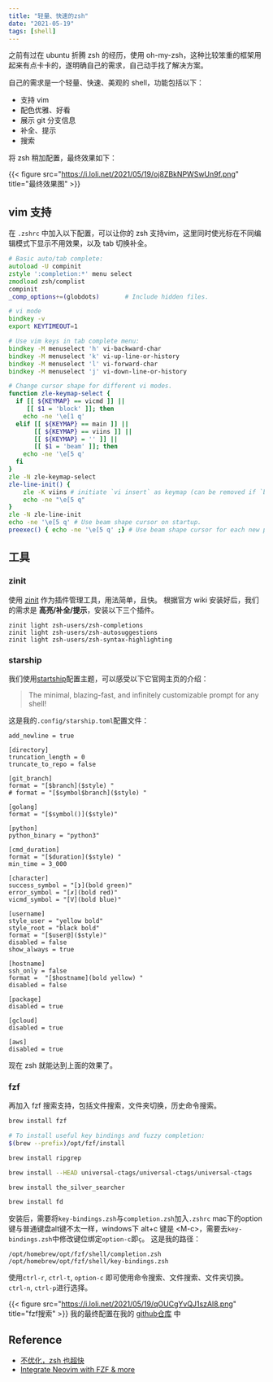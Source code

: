 ```yaml
---
title: "轻量、快速的zsh"
date: "2021-05-19"
tags: [shell]
---
```


之前有过在 ubuntu 折腾 zsh 的经历，使用 oh-my-zsh，这种比较笨重的框架用起来有点卡卡的，遂明确自己的需求，自己动手找了解决方案。

自己的需求是一个轻量、快速、美观的 shell，功能包括以下：
- 支持 vim
- 配色优雅、好看
- 展示 git 分支信息
- 补全、提示
- 搜索

将 zsh 稍加配置，最终效果如下：

{{< figure src="https://i.loli.net/2021/05/19/oj8ZBkNPWSwUn9f.png" title="最终效果图" >}}

## vim 支持
在 `.zshrc` 中加入以下配置，可以让你的 zsh 支持vim，这里同时使光标在不同编辑模式下显示不用效果，以及 tab 切换补全。
```zsh
# Basic auto/tab complete:
autoload -U compinit
zstyle ':completion:*' menu select
zmodload zsh/complist
compinit
_comp_options+=(globdots)		# Include hidden files.

# vi mode
bindkey -v
export KEYTIMEOUT=1

# Use vim keys in tab complete menu:
bindkey -M menuselect 'h' vi-backward-char
bindkey -M menuselect 'k' vi-up-line-or-history
bindkey -M menuselect 'l' vi-forward-char
bindkey -M menuselect 'j' vi-down-line-or-history

# Change cursor shape for different vi modes.
function zle-keymap-select {
  if [[ ${KEYMAP} == vicmd ]] ||
     [[ $1 = 'block' ]]; then
    echo -ne '\e[1 q'
  elif [[ ${KEYMAP} == main ]] ||
       [[ ${KEYMAP} == viins ]] ||
       [[ ${KEYMAP} = '' ]] ||
       [[ $1 = 'beam' ]]; then
    echo -ne '\e[5 q'
  fi
}
zle -N zle-keymap-select
zle-line-init() {
    zle -K viins # initiate `vi insert` as keymap (can be removed if `bindkey -V` has been set elsewhere)
    echo -ne "\e[5 q"
}
zle -N zle-line-init
echo -ne '\e[5 q' # Use beam shape cursor on startup.
preexec() { echo -ne '\e[5 q' ;} # Use beam shape cursor for each new prompt.
```

## 工具
### zinit
使用 [zinit](https://github.com/zdharma/zinit) 作为插件管理工具，用法简单，且快。
根据官方 wiki 安装好后，我们的需求是 **高亮/补全/提示**，安装以下三个插件。
```
zinit light zsh-users/zsh-completions
zinit light zsh-users/zsh-autosuggestions
zinit light zsh-users/zsh-syntax-highlighting
```

### starship
我们使用[startship](https://starship.rs/)配置主题，可以感受以下它官网主页的介绍：
> The minimal, blazing-fast, and infinitely customizable prompt for any shell!

这是我的`.config/starship.toml`配置文件：
```
add_newline = true

[directory]
truncation_length = 0
truncate_to_repo = false

[git_branch]
format = "[$branch]($style) "
# format = "[$symbol$branch]($style) "

[golang]
format = "[$symbol()]($style)"

[python]
python_binary = "python3"

[cmd_duration]
format = "[$duration]($style) "
min_time = 3_000

[character]
success_symbol = "[❯](bold green)"
error_symbol = "[✗](bold red)"
vicmd_symbol = "[V](bold blue)"

[username]
style_user = "yellow bold"
style_root = "black bold"
format = "[$user@]($style)"
disabled = false
show_always = true

[hostname]
ssh_only = false
format =  "[$hostname](bold yellow) "
disabled = false

[package]
disabled = true

[gcloud]
disabled = true

[aws]
disabled = true
```
现在 zsh 就能达到上面的效果了。

### fzf
再加入 fzf 搜索支持，包括文件搜索，文件夹切换，历史命令搜索。
```zsh
brew install fzf

# To install useful key bindings and fuzzy completion:
$(brew --prefix)/opt/fzf/install

brew install ripgrep

brew install --HEAD universal-ctags/universal-ctags/universal-ctags

brew install the_silver_searcher

brew install fd
```
安装后，需要将`key-bindings.zsh`与`completion.zsh`加入`.zshrc`
mac下的option键与普通键盘alt键不太一样，windows下 alt+c 键是 \<M-c>，需要去`key-bindings.zsh`中修改键位绑定`option-c`即`ç`。
这是我的路径：
```
/opt/homebrew/opt/fzf/shell/completion.zsh
/opt/homebrew/opt/fzf/shell/key-bindings.zsh
```
使用`ctrl-r`, `ctrl-t`, `option-c` 即可使用命令搜索、文件搜索、文件夹切换。`ctrl-n`, `ctrl-p`进行选择。

{{< figure src="https://i.loli.net/2021/05/19/qOUCgYvQJ1szAl8.png" title="fzf搜索" >}}
我的最终配置在我的 [github仓库](https://github.com/ZonePG/dotfiles/tree/main/zsh) 中


## Reference
- [不优化，zsh 也超快](https://shuxiao.wang/posts/zsh-refresh/)
- [Integrate Neovim with FZF & more](https://www.chrisatmachine.com/Neovim/08-fzf/)
